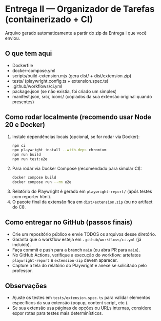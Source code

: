 # Entrega II — Organizador de Tarefas (containerizado + CI)

Arquivo gerado automaticamente a partir do zip da Entrega I que você enviou.

## O que tem aqui
- Dockerfile
- docker-compose.yml
- scripts/build-extension.mjs  (gera dist/ + dist/extension.zip)
- tests/ (playwright.config.ts + extension.spec.ts)
- .github/workflows/ci.yml
- package.json (se não existia, foi criado um simples)
- manifest.json, src/, icons/  (copiados da sua extensão original quando presentes)

## Como rodar localmente (recomendo usar Node 20 e Docker)
1. Instale dependências locais (opcional, se for rodar via Docker):
   ```bash
   npm ci
   npx playwright install --with-deps chromium
   npm run build
   npm run test:e2e
   ```
2. Para rodar via Docker Compose (recomendado para simular CI):
   ```bash
   docker compose build
   docker compose run --rm e2e
   ```
3. Relatório do Playwright é gerado em `playwright-report/` (após testes com reporter html).
4. O pacote final da extensão fica em `dist/extension.zip` (ou no artifact do CI).

## Como entregar no GitHub (passos finais)
- Crie um repositório público e envie TODOS os arquivos desse diretório.
- Garanta que o workflow esteja em `.github/workflows/ci.yml` (já incluído).
- Faça commit e push para a branch `main` (ou abra PR para `main`).
- No GitHub Actions, verifique a execução do workflow: artefatos `playwright-report` e `extension-zip` devem aparecer.
- Capture a tela do relatório do Playwright e anexe se solicitado pelo professor.

## Observações
- Ajuste os testes em `tests/extension.spec.ts` para validar elementos específicos da sua extensão (popup, content script, etc.).
- Se sua extensão usa páginas de opções ou URLs internas, considere expor rotas para testes mais determinísticos.
